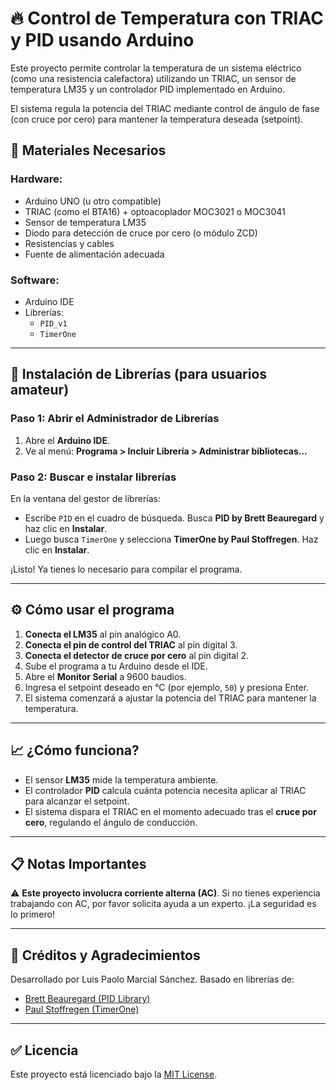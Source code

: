 # 🔥 Control de Temperatura con TRIAC y PID usando Arduino

Este proyecto permite controlar la temperatura de un sistema eléctrico (como una resistencia calefactora) utilizando un TRIAC, un sensor de temperatura LM35 y un controlador PID implementado en Arduino.

El sistema regula la potencia del TRIAC mediante control de ángulo de fase (con cruce por cero) para mantener la temperatura deseada (setpoint).

## 🧰 Materiales Necesarios

### Hardware:
- Arduino UNO (u otro compatible)
- TRIAC (como el BTA16) + optoacoplador MOC3021 o MOC3041
- Sensor de temperatura LM35
- Diodo para detección de cruce por cero (o módulo ZCD)
- Resistencias y cables
- Fuente de alimentación adecuada

### Software:
- Arduino IDE
- Librerías:
  - `PID_v1`
  - `TimerOne`

---

## 🔧 Instalación de Librerías (para usuarios amateur)

### Paso 1: Abrir el Administrador de Librerías
1. Abre el **Arduino IDE**.
2. Ve al menú: **Programa > Incluir Librería > Administrar bibliotecas…**

### Paso 2: Buscar e instalar librerías
En la ventana del gestor de librerías:

- Escribe `PID` en el cuadro de búsqueda. Busca **PID by Brett Beauregard** y haz clic en **Instalar**.
- Luego busca `TimerOne` y selecciona **TimerOne by Paul Stoffregen**. Haz clic en **Instalar**.

¡Listo! Ya tienes lo necesario para compilar el programa.

---

## ⚙️ Cómo usar el programa

1. **Conecta el LM35** al pin analógico A0.
2. **Conecta el pin de control del TRIAC** al pin digital 3.
3. **Conecta el detector de cruce por cero** al pin digital 2.
4. Sube el programa a tu Arduino desde el IDE.
5. Abre el **Monitor Serial** a 9600 baudios.
6. Ingresa el setpoint deseado en °C (por ejemplo, `50`) y presiona Enter.
7. El sistema comenzará a ajustar la potencia del TRIAC para mantener la temperatura.

---

## 📈 ¿Cómo funciona?

- El sensor **LM35** mide la temperatura ambiente.
- El controlador **PID** calcula cuánta potencia necesita aplicar al TRIAC para alcanzar el setpoint.
- El sistema dispara el TRIAC en el momento adecuado tras el **cruce por cero**, regulando el ángulo de conducción.

---

## 📋 Notas Importantes

⚠️ **Este proyecto involucra corriente alterna (AC)**. Si no tienes experiencia trabajando con AC, por favor solicita ayuda a un experto. ¡La seguridad es lo primero!

---

## 🧪 Créditos y Agradecimientos

Desarrollado por Luis Paolo Marcial Sánchez. Basado en librerías de:
- [Brett Beauregard (PID Library)](https://github.com/br3ttb/Arduino-PID-Library)
- [Paul Stoffregen (TimerOne)](https://github.com/PaulStoffregen/TimerOne)

---

## ✅ Licencia

Este proyecto está licenciado bajo la [MIT License](LICENSE).
